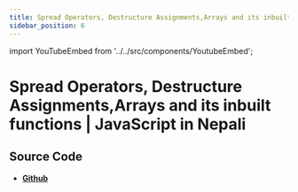 ```yaml
---
title: Spread Operators, Destructure Assignments,Arrays and its inbuilt functions  | JavaScript in Nepali
sidebar_position: 6
---
```


import YouTubeEmbed from '../../src/components/YoutubeEmbed';

# Spread Operators, Destructure Assignments,Arrays and its inbuilt functions  | JavaScript in Nepali

<YouTubeEmbed videoId="98VjFWhtUK4" />

## Source Code

- [**Github**](https://github.com/isarojdahal/javascript-workshop)